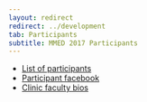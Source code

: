 ```yaml
---
layout: redirect
redirect: ../development
tab: Participants
subtitle: MMED 2017 Participants
---
```


- [List of participants](./participantList)
- [Participant facebook](./participantFacebook)
- [Clinic faculty bios](../team)
